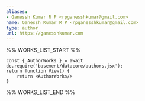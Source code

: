 ```yaml
---
aliases:
- Ganessh Kumar R P <rpganesshkumar@gmail.com>
name: Ganessh Kumar R P <rpganesshkumar@gmail.com>
type: author
url: https://ganesshkumar.com
---
```



%% WORKS_LIST_START %%

```datacorejsx
const { AuthorWorks } = await dc.require('basement/datacore/authors.jsx');
return function View() {
    return <AuthorWorks/>
}
```
%% WORKS_LIST_END %%